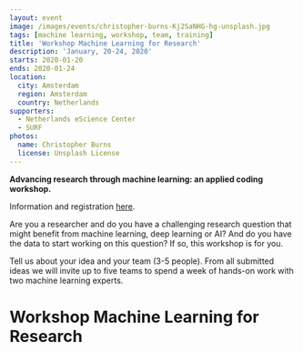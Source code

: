 ```yaml
---
layout: event
image: /images/events/christopher-burns-Kj2SaNHG-hg-unsplash.jpg
tags: [machine learning, workshop, team, training]
title: 'Workshop Machine Learning for Research'
description: 'January, 20-24, 2020'
starts: 2020-01-20
ends: 2020-01-24
location:
  city: Amsterdam
  region: Amsterdam
  country: Netherlands
supporters:
  - Netherlands eScience Center
  - SURF
photos:
  name: Christopher Burns
  license: Unsplash License
---
```


**Advancing research through machine learning: an applied coding workshop.**

Information and registration [here](https://www.esciencecenter.nl//workshop-machine-learning-for-research).

Are you a researcher and do you have a challenging research question that might benefit from machine learning, deep learning or AI? And do you have the data to start working on this question? If so, this workshop is for you.

Tell us about your idea and your team (3-5 people). From all submitted ideas we will invite up to five teams to spend a week of hands-on work with two machine learning experts.

# Workshop Machine Learning for Research


